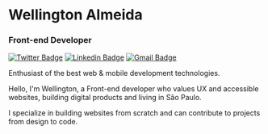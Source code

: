 # Wellington Almeida

### Front-end Developer

[![Twitter Badge](https://img.shields.io/badge/-Visit%20my%20website-262626?style=flat-square&link=https://wellingtondev.com/)](https://wellingtondev.com/) 
[![Linkedin Badge](https://img.shields.io/badge/-Wellington%20Almeida-262626?style=flat-square&logo=Linkedin&logoColor=white&link=https://www.linkedin.com/in/tonalmeidadev/)](https://www.linkedin.com/in/tonalmeidadev/) 
[![Gmail Badge](https://img.shields.io/badge/-wellingtondev@icloud.com-262626?style=flat-square&logo=Gmail&logoColor=white&link=mailto:wellingtondev@icloud.com)](mailto:wellingtondev@icloud.com)

Enthusiast of the best web & mobile development technologies.

Hello, I'm Wellington, a Front-end developer who values UX and accessible websites, building digital products and living in São Paulo.

I specialize in building websites from scratch and can contribute to projects from design to code.
